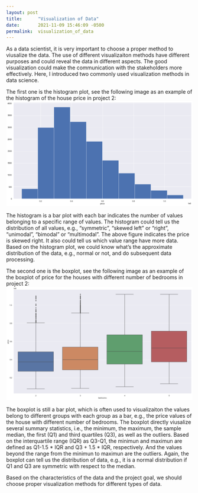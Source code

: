```yaml
---
layout: post
title:      "Visualization of Data"
date:       2021-11-09 15:46:09 -0500
permalink:  visualization_of_data
---
```


As a data scientist, it is very important to choose a proper method to viusalize the data. The use of different visualizaiton methods have different purposes and could reveal the data in different aspects. The good visualization could make the communication with the stakeholders more effectively. Here, I introduced two commonly used visualization methods in data science.

The first one is the histogram plot, see the following image as an example of the histogram of the house price in project 2:
![](https://raw.githubusercontent.com/eegshou/dsc-phase-2-project/mvp/Figs/Price_histogram.png)


The histogram is a bar plot with each bar indicates the number of values belonging to a specific range of values. The histogram could tell us the distribution of all values, e.g., “symmetric”, “skewed left” or “right”, “unimodal”, “bimodal” or “multimodal”. The above figure indicates the price is skewed right. It also could tell us which value range have more data. Based on the histogram plot, we could know what’s the approximate distribution of the data, e.g., normal or not, and do subsequent data processing.

The second one is the boxplot, see the following image as an example of the boxplot of price for the houses with different number of bedrooms in project 2:
![](https://raw.githubusercontent.com/eegshou/dsc-phase-2-project/mvp/Figs/boxplot_price_bedrooms.png)


The boxplot is still a bar plot, which is often used to visualizaiton the values belong to different groups with each group as a bar, e.g., the price values of the house with different number of bedrooms. The boxplot directly viusalize several summary statistics, i.e., the minimum, the maximum, the sample median, the first (Q1) and third quartiles (Q3), as well as the outliers. Based on the interquartile range (IQR) as Q3-Q1, the minimun and maximun are defined as Q1-1.5 * IQR and Q3 + 1.5 * IQR, respectively. And the values beyond the range from the minimun to maximun are the outliers. Again, the boxplot can tell us the distribution of data, e.g., it is a normal distribution if Q1 and Q3 are symmetric with respect to the median.

Based on the characteristics of the data and the project goal, we should choose proper visualization methods for different types of data.
